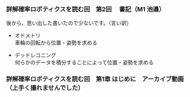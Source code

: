 ### 詳解確率ロボティクスを読む回　第2回　 書記（M1 池邉）
後から、思い出した書いたので少ないです。（言い訳）

* オドメトリ  
車輪の回転から位置・姿勢を求める

* デッドレコニング  
何らかのデータを積分することによって位置・姿勢を求める

### 詳解確率ロボティクスを読む回　第1章 はじめに　アーカイブ動画（上手く撮れませんでした）